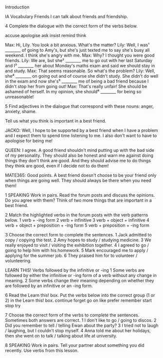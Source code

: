 Introduction

IA Vocabulary
Friends
I can talk about friends and friendship.

4 Complete the dialogue with the correct form of the verbs below.

accuse  apologise  ask  insist  remind  think

Max: Hi, Lily. You look a bit anxious. What's the matter?
Lily: Well, I was¹ ________ of going to Amy's, but she's just texted me to say she's busy all weekend. I think she's angry with me.
Max: Why? I thought you were good friends.
Lily: We are, but she² ________ me to go out with her last Saturday and I³ ________ her about Monday's maths exam and said we should stay in and study.
Max: That seems reasonable. So what's the problem?
Lily: Well, she⁴ ________ on going out and of course she didn't study. She didn't do well in the exam and now she's⁵ ________ me of being a bad friend because I didn't stop her from going out!
Max: That's really unfair! She should be ashamed of herself. In my opinion, she should⁶ ________ for being so unreasonable!

5 Find adjectives in the dialogue that correspond with these nouns: anger, anxiety, shame.

Tell us what you think is important in a best friend.

JACKO: Well, I hope to be supported by a best friend when I have a problem and I expect them to spend time listening to me. I also don't want to have to apologise for being me!

QUEEN: I agree. A good friend shouldn't mind putting up with the bad side of my personality. They should also be honest and warn me against doing things they don't think are good. And they should advise me to do things they think are good, even if I decide not to do them!

MATE365: Good points. A best friend doesn't choose to be your friend only when things are going well. They should always be there when you need them!

1 SPEAKING Work in pairs. Read the forum posts and discuss the opinions. Do you agree with them? Think of two more things that are important in a best friend.

2 Match the highlighted verbs in the forum posts with the verb patterns below.
   1 verb + -ing form
   2 verb + infinitive
   3 verb + object + infinitive
   4 verb + object + preposition + -ing form
   5 verb + preposition + -ing form

3 Choose the correct form to complete the sentences.
   1 Jack admitted to copy / copying the test.
   2 Amy hopes to study / studying medicine.
   3 We really enjoyed to visit / visiting the exhibition together.
   4 I agreed to go / going to help him with his homework.
   5 Mark encouraged me to apply / applying for the summer job.
   6 They praised him for to volunteer / volunteering.

LEARN THIS! Verbs followed by the infinitive or -ing
1 Some verbs are followed by either the infinitive or -ing form of a verb without any change in meaning.
2 Some verbs change their meaning depending on whether they are followed by an infinitive or an -ing form.

6 Read the Learn this! box. Put the verbs below into the correct group (1 or 2) in the Learn this! box.
   continue  forget  go on  like  prefer  remember  start  stop  try

7 Choose the correct form of the verbs to complete the sentences. Sometimes both answers are correct.
   1 I don't like to go / going to discos.
   2 Did you remember to tell / telling Ewan about the party?
   3 I tried not to laugh / laughing, but I couldn't stop myself.
   4 Anna told me about her holidays, then she went on to talk / talking about life at university.

8 SPEAKING Work in pairs. Tell your partner about something you did recently. Use verbs from this lesson.